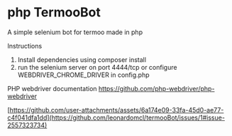 # php TermooBot

A simple selenium bot for termoo made in php

Instructions
1) Install dependencies using composer install
2) run the selenium server on port 4444/tcp or configure WEBDRIVER_CHROME_DRIVER in config.php

PHP webdriver documentation
https://github.com/php-webdriver/php-webdriver

[https://github.com/user-attachments/assets/6a174e09-33fa-45d0-ae77-c4f041dfa1dd](https://github.com/leonardomcl/termooBot/issues/1#issue-2557323734)
